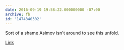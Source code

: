 ```yaml
---
date: 2016-09-19 19:58:22.000000000 -07:00
archive: fb
id: '1474340302'
---
```


Sort of a shame Asimov isn't around to see this unfold.

[Link](http://www.vox.com/2016/9/19/12966680/department-of-transportation-automated-vehicles)
